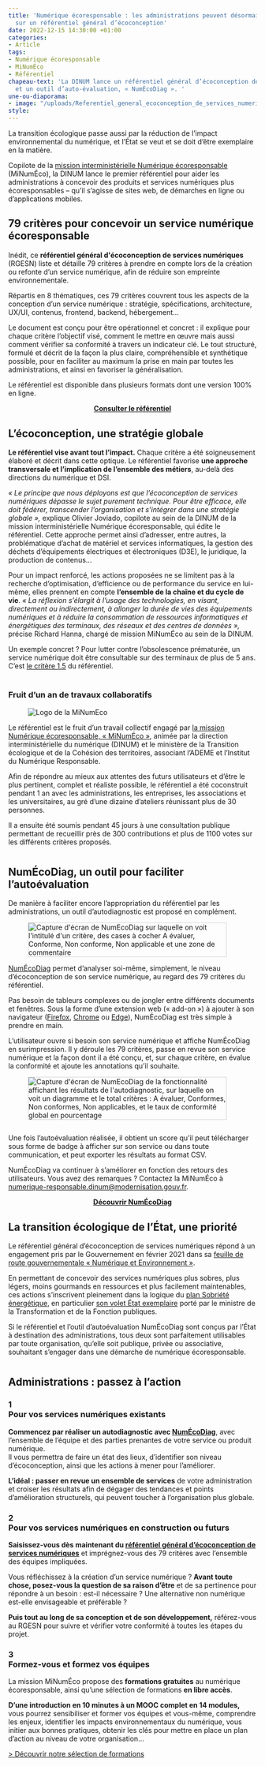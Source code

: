 ```yaml
---
title: 'Numérique écoresponsable : les administrations peuvent désormais s’appuyer
  sur un référentiel général d’écoconception'
date: 2022-12-15 14:30:00 +01:00
categories:
- Article
tags:
- Numérique écoresponsable
- MiNumÉco
- Référentiel
chapeau-text: 'La DINUM lance un référentiel général d’écoconception de services numériques
  et un outil d’auto-évaluation, « NumÉcoDiag ». '
une-ou-diaporama:
- image: "/uploads/Referentiel_general_ecoconception_de_services_numeriques_Actu_Une_800.jpg"
style: 
---
```


La transition écologique passe aussi par la réduction de l’impact environnemental du numérique, et l’État se veut et se doit d’être exemplaire en la matière.

Copilote de la [mission interministérielle Numérique écoresponsable](https://ecoresponsable.numerique.gouv.fr/ "mission interministérielle Numérique écoresponsable - Lien externe") (MiNumÉco), la DINUM lance le premier référentiel pour aider les administrations à concevoir des produits et services numériques plus écoresponsables – qu’il s’agisse de sites web, de démarches en ligne ou d’applications mobiles.

## 79 critères pour concevoir un service numérique écoresponsable

Inédit, ce **référentiel général d'écoconception de services numériques** (RGESN) liste et détaille 79 critères à prendre en compte lors de la création ou refonte d’un service numérique, afin de réduire son empreinte environnementale.

Répartis en 8 thématiques, ces 79 critères couvrent tous les aspects de la conception d’un service numérique : stratégie, spécifications, architecture, UX/UI, contenus, frontend, backend, hébergement…

Le document est conçu pour être opérationnel et concret : il explique pour chaque critère l’objectif visé, comment le mettre en œuvre mais aussi comment vérifier sa conformité à travers un indicateur clé. Le tout structuré, formulé et décrit de la façon la plus claire, compréhensible et synthétique possible, pour en faciliter au maximum la prise en main par toutes les administrations, et ainsi en favoriser la généralisation.

Le référentiel est disponible dans plusieurs formats dont une version 100% en ligne.

<div align="center" style="margin-bottom: 30px"><a href="https://ecoresponsable.numerique.gouv.fr/publications/referentiel-general-ecoconception/" class="button" title="Consulter le référentiel - Lien externe"><b>Consulter le référentiel</b></a></div>

## L’écoconception, une stratégie globale

<b>Le référentiel vise avant tout l’impact.</b> Chaque critère a été soigneusement élaboré et décrit dans cette optique. Le référentiel favorise <b>une approche transversale et l’implication de l’ensemble des métiers</b>, au-delà des directions du numérique et DSI. 

<i>« Le principe que nous déployons est que l’écoconception de services numériques dépasse le sujet purement technique. Pour être efficace, elle doit fédérer, transcender l’organisation et s’intégrer dans une stratégie globale »,</i> explique Olivier Joviado, copilote au sein de la DINUM de la mission interministérielle Numérique écoresponsable, qui édite le référentiel. Cette approche permet ainsi d’adresser, entre autres, la problématique d’achat de matériel et services informatiques, la gestion des déchets d’équipements électriques et électroniques (D3E), le juridique, la production de contenus...

Pour un impact renforcé, les actions proposées ne se limitent pas à la recherche d’optimisation, d’efficience ou de performance du service en lui-même, elles prennent en compte <b>l’ensemble de la chaîne et du cycle de vie</b>. <i>« La réflexion s’élargit à l’usage des technologies, en visant, directement ou indirectement, à allonger la durée de vies des équipements numériques et à réduire la consommation de ressources informatiques et énergétiques des terminaux, des réseaux et des centres de données »,</i> précise Richard Hanna, chargé de mission MiNumÉco au sein de la DINUM.

Un exemple concret ? Pour lutter contre l’obsolescence prématurée, un service numérique doit être consultable sur des terminaux de plus de 5 ans. C’est <a href="https://ecoresponsable.numerique.gouv.fr/publications/referentiel-general-ecoconception/#strategie" title="le critère 1.5 - Lien externe">le critère 1.5</a> du référentiel.

<div class="encadre noir" style="margin-bottom:40px"><h3 style="margin-top: 40px;">Fruit d’un an de travaux collaboratifs</h3>
<figure class="image-left" style="width: 35%;"> 
<img src="https://ecoresponsable.numerique.gouv.fr/img/logo.png" alt="Logo de la MiNumEco" style="marin-right: 1em">
</figure><p style="margin-bottom: 0.5em">Le référentiel est le fruit d’un travail collectif engagé par <a href="https://ecoresponsable.numerique.gouv.fr/" title="la mission Numérique écoresponsable - Lien externe">la mission Numérique écoresponsable, « MiNumÉco »</a>, animée par la direction interministérielle du numérique (DINUM) et le ministère de la Transition écologique et de la Cohésion des territoires, associant l’ADEME et l’Institut du Numérique Responsable.</p>
<p style="margin-bottom: 0.5em">Afin de répondre au mieux aux attentes des futurs utilisateurs et d’être le plus pertinent, complet et réaliste possible, le référentiel a été coconstruit pendant 1 an avec les administrations, les entreprises, les associations et les universitaires, au gré d’une dizaine d’ateliers réunissant plus de 30 personnes.</p>
<p style="margin-bottom: 0.5em">Il a ensuite été soumis pendant 45 jours à une consultation publique permettant de recueillir près de 300 contributions et plus de 1100 votes sur les différents critères proposés.</p></div>

## NumÉcoDiag, un outil pour faciliter l’autoévaluation

De manière à faciliter encore l’appropriation du référentiel par les administrations, un outil d’autodiagnostic est proposé en complément.

<figure class="image-center" style="width: 80%;"> 
<img src="/uploads/numecodiag-critere.jpg" alt="Capture d'écran de NumEcoDiag sur laquelle on voit l'intitulé d'un critère, des cases à cocher A évaluer, Conforme, Non conforme, Non applicable et une zone de commentaire" style="border:1px solid #d3d3d3">
</figure><p><a href="https://ecoresponsable.numerique.gouv.fr/publications/referentiel-general-ecoconception/numecodiag/">NumÉcoDiag</a> permet d’analyser soi-même, simplement, le niveau d’écoconception de son service numérique, au regard des 79 critères du référentiel.</p>

<p>Pas besoin de tableurs complexes ou de jongler entre différents documents et fenêtres. Sous la forme d’une extension web (<span lang="en">« add-on »</span>) à ajouter à son navigateur (<a href="https://addons.mozilla.org/fr/firefox/addon/num%C3%A9codiag/">Firefox</a>, <a href="https://chrome.google.com/webstore/detail/num%C3%A9codiag/fhdeahmddgflanbgilcglipaeofmcabc?hl=fr" title="Chrome - Lien externe">Chrome</a> ou <a href="https://chrome.google.com/webstore/detail/num%C3%A9codiag/fhdeahmddgflanbgilcglipaeofmcabc?hl=fr" title="Chrome - Lien externe">Edge</a>), NumÉcoDiag est très simple à prendre en main.</p>

<p>L’utilisateur ouvre si besoin son service numérique et affiche NumÉcoDiag en surimpression. Il y déroule les 79 critères, passe en revue son service numérique et la façon dont il a été conçu, et, sur chaque critère, en évalue la conformité et ajoute les annotations qu’il souhaite.</p>

<figure class="image-center" style="width: 80%; margin-bottom: 2em"> 
<img src="/uploads/numecodiag-resultats.jpg" alt="Capture d'écran de NumEcoDiag de la fonctionnalité affichant les résultats de l'autodiagnostic, sur laquelle on voit un diagramme et le total critères : A évaluer, Conformes, Non conformes, Non applicables, et le taux de conformité global en pourcentage" style="border:1px solid #d3d3d3"></figure>Une fois l’autoévaluation réalisée, il obtient un score qu’il peut télécharger sous forme de badge à afficher sur son service ou dans toute communication, et peut exporter les résultats au format CSV.

NumÉcoDiag va continuer à s’améliorer en fonction des retours des utilisateurs. Vous avez des remarques ? Contactez la MiNumÉco à [numerique-responsable.dinum@modernisation.gouv.fr](mailto:numerique-responsable.dinum@modernisation.gouv.fr "Ouvre une messagerie mail avec pour destinataire numerique-responsable.dinum@modernisation.gouv.fr").

<div align="center" style="margin-bottom: 30px"><a href="https://ecoresponsable.numerique.gouv.fr/publications/referentiel-general-ecoconception/numecodiag/" class="button" title="Découvrir NumÉcoDiag - Lien externe"><b>Découvrir NumÉcoDiag</b></a></div>

## La transition écologique de l’État, une priorité

Le référentiel général d’écoconception de services numériques répond à un engagement pris par le Gouvernement en février 2021 dans sa [feuille de route gouvernementale « Numérique et Environnement »](https://www.gouvernement.fr/actualite/numerique-et-environnement-la-feuille-de-route-du-gouvernement "feuille de route gouvernementale Numérique et Environnement - Lien externe").

En permettant de concevoir des services numériques plus sobres, plus légers, moins gourmands en ressources et plus facilement maintenables, ces actions s’inscrivent pleinement dans la logique du [plan Sobriété énergétique](https://www.ecologie.gouv.fr/dossier-presse-plan-sobriete-energetique-mobilisation-generale "plan Sobriété énergétique - Lien externe"), en particulier [son volet État exemplaire](https://www.transformation.gouv.fr/ministre/actualite/plan-sobriete-letat-se-mobilise "son volet État exemplaire - Lien externe") porté par le ministre de la Transformation et de la Fonction publiques.

Si le référentiel et l’outil d’autoévaluation NumÉcoDiag sont conçus par l’État à destination des administrations, tous deux sont parfaitement utilisables par toute organisation, qu’elle soit publique, privée ou associative, souhaitant s’engager dans une démarche de numérique écoresponsable.

<div class="encadre noir" style="margin-bottom:40px"><h2 style="margin-top: 40px; margin-bottom: 0">Administrations : passez à l’action</h2>
<h3><b>1</b><br>Pour vos services numériques existants</h3>
<p style="margin-bottom: 0.5em"><b>Commencez par réaliser un autodiagnostic avec <a href="https://ecoresponsable.numerique.gouv.fr/publications/referentiel-general-ecoconception/numecodiag/" title="NumÉcoDiag - Lien externe">NumÉcoDiag</a></b>, avec l’ensemble de l’équipe et des parties prenantes de votre service ou produit numérique. 
<br>Il vous permettra de faire un état des lieux, d’identifier son niveau d’écoconception, ainsi que les actions à mener pour l’améliorer.</p>

<p><b>L’idéal : passer en revue un ensemble de services</b> de votre administration et croiser les résultats afin de dégager des tendances et points d’amélioration structurels, qui peuvent toucher à l’organisation plus globale.</p>

<h3><b>2</b><br>Pour vos services numériques en construction ou futurs</h3>
<p style="margin-bottom: 0.5em"><b>Saisissez-vous dès maintenant du <a href="https://ecoresponsable.numerique.gouv.fr/publications/referentiel-general-ecoconception/" title="référentiel général d’écoconception de services numériques - Lien externe">référentiel général d’écoconception de services numériques</a></b> et imprégnez-vous des 79 critères avec l’ensemble des équipes impliquées.</p>
<p>Vous réfléchissez à la création d’un service numérique ? <b>Avant toute chose, posez-vous la question de sa raison d’être</b> et de sa pertinence pour répondre à un besoin : est-il nécessaire ? Une alternative non numérique est-elle envisageable et préférable ?</p>

<p style="margin-bottom: 0.5em"><b>Puis tout au long de sa conception et de son développement,</b> référez-vous au RGESN pour suivre et vérifier votre conformité à toutes les étapes du projet.</p>

<h3><b>3</b><br>Formez-vous et formez vos équipes</h3>
<p style="margin-bottom: 0.5em">La mission MiNumÉco propose des <b>formations gratuites</b> au numérique écoresponsable, ainsi qu’une sélection de formations <b>en libre accès</b>.</p>
<p><b>D’une introduction en 10 minutes à un MOOC complet en 14 modules,</b> vous pourrez sensibiliser et former vos équipes et vous-même, comprendre les enjeux, identifier les impacts environnementaux du numérique, vous initier aux bonnes pratiques, obtenir les clés pour mettre en place un plan d’action au niveau de votre organisation…</p>

<p><a href="https://ecoresponsable.numerique.gouv.fr/formations/" title="Découvrir notre sélection de formations - Lien externe">> Découvrir notre sélection de formations</a></p>
</div>